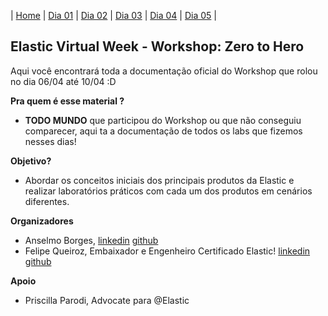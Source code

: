 | [Home](https://techlipe.github.io/workshop-zero-to-hero) | [Dia 01]() | [Dia 02]() | [Dia 03]() | [Dia 04]() | [Dia 05]() | 

## Elastic Virtual Week - Workshop: Zero to Hero

Aqui você encontrará toda a documentação oficial do Workshop que rolou no dia 06/04 até 10/04 :D

**Pra quem é esse material ?** 
- **TODO MUNDO** que participou do Workshop ou que não conseguiu comparecer, aqui ta a documentação de todos os labs que fizemos nesses dias!

**Objetivo?** 
- Abordar os conceitos iniciais dos principais produtos da Elastic e realizar laboratórios práticos com cada um dos produtos em cenários diferentes.

**Organizadores** 
- Anselmo Borges, [linkedin](https://www.linkedin.com/in/felipe-queiroz-b83042113/) [github](https://github.com/anselmoborges) 
- Felipe Queiroz, Embaixador e Engenheiro Certificado Elastic! [linkedin](https://www.linkedin.com/in/felipe-queiroz-b83042113/) [github](https://github.com/techlipe/)

**Apoio**
- Priscilla Parodi, Advocate para @Elastic
